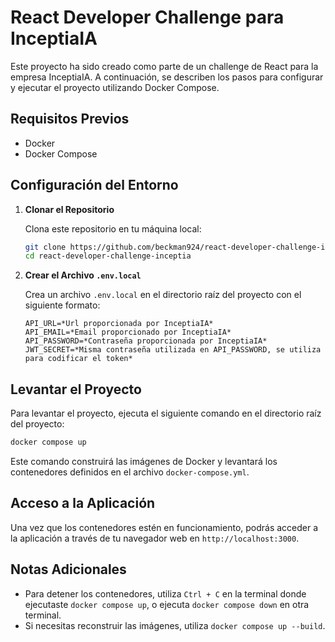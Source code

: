 # React Developer Challenge para InceptiaIA

Este proyecto ha sido creado como parte de un challenge de React para la empresa InceptiaIA. A continuación, se describen los pasos para configurar y ejecutar el proyecto utilizando Docker Compose.

## Requisitos Previos

- Docker
- Docker Compose

## Configuración del Entorno

1. **Clonar el Repositorio**

   Clona este repositorio en tu máquina local:
   ```bash
   git clone https://github.com/beckman924/react-developer-challenge-inceptia.git
   cd react-developer-challenge-inceptia
   ```

2. **Crear el Archivo `.env.local`**

   Crea un archivo `.env.local` en el directorio raíz del proyecto con el siguiente formato:

   ```env
   API_URL=*Url proporcionada por InceptiaIA*
   API_EMAIL=*Email proporcionado por InceptiaIA*
   API_PASSWORD=*Contraseña proporcionada por InceptiaIA*
   JWT_SECRET=*Misma contraseña utilizada en API_PASSWORD, se utiliza para codificar el token*
   ```

## Levantar el Proyecto

Para levantar el proyecto, ejecuta el siguiente comando en el directorio raíz del proyecto:

```bash
docker compose up
```

Este comando construirá las imágenes de Docker y levantará los contenedores definidos en el archivo `docker-compose.yml`.

## Acceso a la Aplicación

Una vez que los contenedores estén en funcionamiento, podrás acceder a la aplicación a través de tu navegador web en `http://localhost:3000`.

## Notas Adicionales

- Para detener los contenedores, utiliza `Ctrl + C` en la terminal donde ejecutaste `docker compose up`, o ejecuta `docker compose down` en otra terminal.
- Si necesitas reconstruir las imágenes, utiliza `docker compose up --build`.
